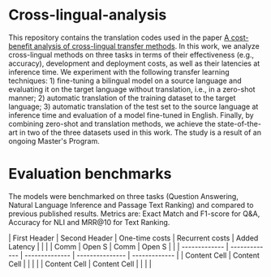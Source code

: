 # Cross-lingual-analysis

This repository contains the translation codes used in the paper [A cost-benefit analysis of cross-lingual transfer methods](https://arxiv.org/abs/2105.06813). In this work, we analyze cross-lingual methods on three tasks in terms of their effectiveness (e.g., accuracy), development and deployment costs, as well as their latencies at inference time. We experiment with the following transfer learning techniques: 1) fine-tuning a bilingual model on a source language and evaluating it on the target language without translation, i.e., in a zero-shot manner; 2) automatic translation of the training dataset to the target language; 3) automatic translation of the test set to the source language at inference time and evaluation of a model fine-tuned in English. Finally, by combining zero-shot and translation methods, we achieve the state-of-the-art in two of the three datasets used in this work. The study is a result of an ongoing Master's Program.

# Evaluation benchmarks
The models were benchmarked on three tasks (Question Answering, Natural Language Inference and Passage Text Ranking) and compared to previous published results. Metrics are: Exact Match and F1-score for Q&A, Accuracy for NLI and MRR@10 for Text Ranking.

| First Header  | Second Header | One-time costs | Recurrent costs | Added Latency | 
|               |               | Comm  | Open S | Comm   | Open S |               |
| ------------- | ------------- | -------------- | --------------- | ------------- | 
| Content Cell  | Content Cell  |                |                 |               |
| Content Cell  | Content Cell  |                |                 |               |
